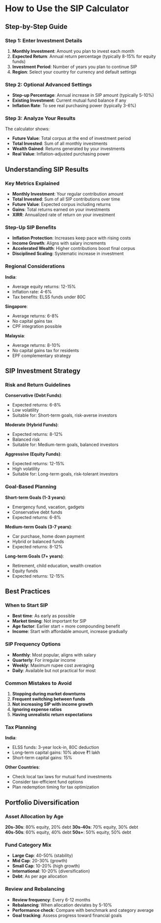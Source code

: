 # How to Use the SIP Calculator

## Step-by-Step Guide

### Step 1: Enter Investment Details
1. **Monthly Investment**: Amount you plan to invest each month
2. **Expected Return**: Annual return percentage (typically 8-15% for equity funds)
3. **Investment Period**: Number of years you plan to continue SIP
4. **Region**: Select your country for currency and default settings

### Step 2: Optional Advanced Settings
- **Step-up Percentage**: Annual increase in SIP amount (typically 5-10%)
- **Existing Investment**: Current mutual fund balance if any
- **Inflation Rate**: To see real purchasing power (typically 3-6%)

### Step 3: Analyze Your Results
The calculator shows:
- **Future Value**: Total corpus at the end of investment period
- **Total Invested**: Sum of all monthly investments
- **Wealth Gained**: Returns generated by your investments
- **Real Value**: Inflation-adjusted purchasing power

## Understanding SIP Results

### Key Metrics Explained
- **Monthly Investment**: Your regular contribution amount
- **Total Invested**: Sum of all SIP contributions over time
- **Future Value**: Expected corpus including returns
- **Gains**: Total returns earned on your investments
- **XIRR**: Annualized rate of return on your investment

### Step-Up SIP Benefits
- **Inflation Protection**: Increases keep pace with rising costs
- **Income Growth**: Aligns with salary increments
- **Accelerated Wealth**: Higher contributions boost final corpus
- **Disciplined Scaling**: Systematic increase in investment

### Regional Considerations
**India**: 
- Average equity returns: 12-15%
- Inflation rate: 4-6%
- Tax benefits: ELSS funds under 80C

**Singapore**:
- Average returns: 6-8%
- No capital gains tax
- CPF integration possible

**Malaysia**:
- Average returns: 8-10%
- No capital gains tax for residents
- EPF complementary strategy

## SIP Investment Strategy

### Risk and Return Guidelines
**Conservative (Debt Funds)**:
- Expected returns: 6-8%
- Low volatility
- Suitable for: Short-term goals, risk-averse investors

**Moderate (Hybrid Funds)**:
- Expected returns: 8-12%
- Balanced risk
- Suitable for: Medium-term goals, balanced investors

**Aggressive (Equity Funds)**:
- Expected returns: 12-15%
- High volatility
- Suitable for: Long-term goals, risk-tolerant investors

### Goal-Based Planning
**Short-term Goals (1-3 years)**:
- Emergency fund, vacation, gadgets
- Conservative debt funds
- Expected returns: 6-8%

**Medium-term Goals (3-7 years)**:
- Car purchase, home down payment
- Hybrid or balanced funds
- Expected returns: 8-12%

**Long-term Goals (7+ years)**:
- Retirement, child education, wealth creation
- Equity funds
- Expected returns: 12-15%

## Best Practices

### When to Start SIP
- **Best time**: As early as possible
- **Market timing**: Not important for SIP
- **Age factor**: Earlier start = more compounding benefit
- **Income**: Start with affordable amount, increase gradually

### SIP Frequency Options
- **Monthly**: Most popular, aligns with salary
- **Quarterly**: For irregular income
- **Weekly**: Maximum rupee cost averaging
- **Daily**: Available but not practical for most

### Common Mistakes to Avoid
1. **Stopping during market downturns**
2. **Frequent switching between funds**
3. **Not increasing SIP with income growth**
4. **Ignoring expense ratios**
5. **Having unrealistic return expectations**

### Tax Planning
**India**:
- ELSS funds: 3-year lock-in, 80C deduction
- Long-term capital gains: 10% above ₹1 lakh
- Short-term capital gains: 15%

**Other Countries**:
- Check local tax laws for mutual fund investments
- Consider tax-efficient fund options
- Plan redemption timing for tax optimization

## Portfolio Diversification

### Asset Allocation by Age
**20s-30s**: 80% equity, 20% debt
**30s-40s**: 70% equity, 30% debt  
**40s-50s**: 60% equity, 40% debt
**50s+**: 50% equity, 50% debt

### Fund Category Mix
- **Large Cap**: 40-50% (stability)
- **Mid Cap**: 20-30% (growth)
- **Small Cap**: 10-20% (high growth)
- **International**: 10-20% (diversification)
- **Debt**: As per age allocation

### Review and Rebalancing
- **Review frequency**: Every 6-12 months
- **Rebalancing**: When allocation deviates by 5-10%
- **Performance check**: Compare with benchmark and category average
- **Goal tracking**: Assess progress toward financial goals